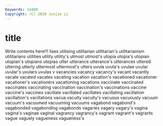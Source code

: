 ```yaml
---
Keywords: 14480
Copyright: (C) 2020 Junjie Li
---
```


# title

Write contents here!!!
lises 
utilising 
utilitarian 
utilitarian's
utilitarianism 
utilitarians 
utilities 
utility 
utility's 
utmost 
utmost's 
utopia 
utopia's 
utopian
utopian's 
utopians 
utopias 
utter 
utterance 
utterance's 
utterances 
uttered 
uttering 
utterly
uttermost 
uttermost's 
utters 
uvula 
uvula's 
uvulae 
uvular 
uvular's 
uvulars 
uvulas
v 
vacancies 
vacancy 
vacancy's 
vacant 
vacantly 
vacate 
vacated 
vacates 
vacating
vacation 
vacation's 
vacationed 
vacationer 
vacationer's 
vacationers 
vacationing 
vacations 
vaccinate 
vaccinated
vaccinates 
vaccinating 
vaccination 
vaccination's 
vaccinations 
vaccine 
vaccine's 
vaccines 
vacillate 
vacillated
vacillates 
vacillating 
vacillation 
vacillation's 
vacillations 
vacua 
vacuity 
vacuity's 
vacuous 
vacuously
vacuum 
vacuum's 
vacuumed 
vacuuming 
vacuums 
vagabond 
vagabond's 
vagabonded 
vagabonding 
vagabonds
vagaries 
vagary 
vagary's 
vagina 
vagina's 
vaginae 
vaginal 
vagrancy 
vagrancy's 
vagrant
vagrant's 
vagrants 
vague 
vaguely 
vagueness 
vagueness's 
